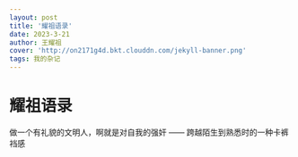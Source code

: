 ```yaml
---
layout: post
title: '耀祖语录'
date: 2023-3-21
author: 王耀祖
cover: 'http://on2171g4d.bkt.clouddn.com/jekyll-banner.png'
tags: 我的杂记
---
```


# 耀祖语录

做一个有礼貌的文明人，啊就是对自我的强奸
                                 											——  跨越陌生到熟悉时的一种卡裤裆感